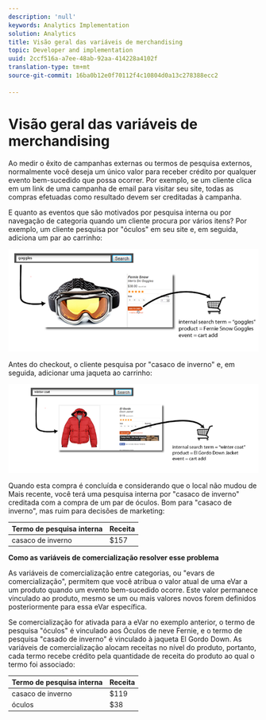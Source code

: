 ```yaml
---
description: 'null'
keywords: Analytics Implementation
solution: Analytics
title: Visão geral das variáveis de merchandising
topic: Developer and implementation
uuid: 2ccf516a-a7ee-48ab-92aa-414228a4102f
translation-type: tm+mt
source-git-commit: 16ba0b12e0f70112f4c10804d0a13c278388ecc2

---
```



# Visão geral das variáveis de merchandising

Ao medir o êxito de campanhas externas ou termos de pesquisa externos, normalmente você deseja um único valor para receber crédito por qualquer evento bem-sucedido que possa ocorrer. Por exemplo, se um cliente clica em um link de uma campanha de email para visitar seu site, todas as compras efetuadas como resultado devem ser creditadas à campanha.

E quanto as eventos que são motivados por pesquisa interna ou por navegação de categoria quando um cliente procura por vários itens? Por exemplo, um cliente pesquisa por "óculos" em seu site e, em seguida, adiciona um par ao carrinho:

![](assets/merch-example-goggles.png)

Antes do checkout, o cliente pesquisa por "casaco de inverno" e, em seguida, adicionar uma jaqueta ao carrinho:

![](assets/merch-example-coat.png)

Quando esta compra é concluída e considerando que o local não mudou de Mais recente, você terá uma pesquisa interna por "casaco de inverno" creditada com a compra de um par de óculos. Bom para "casaco de inverno", mas ruim para decisões de marketing:

| Termo de pesquisa interna | Receita |
|---|---|
| casaco de inverno | $157 |

**Como as variáveis de comercialização resolver esse problema**

As variáveis de comercialização entre categorias, ou "evars de comercialização", permitem que você atribua o valor atual de uma eVar a um produto quando um evento bem-sucedido ocorre. Este valor permanece vinculado ao produto, mesmo se um ou mais valores novos forem definidos posteriormente para essa eVar específica.

Se comercialização for ativada para a eVar no exemplo anterior, o termo de pesquisa "óculos" é vinculado aos Óculos de neve Fernie, e o termo de pesquisa "casado de inverno" é vinculado à jaqueta El Gordo Down. As variáveis de comercialização alocam receitas no nível do produto, portanto, cada termo recebe crédito pela quantidade de receita do produto ao qual o termo foi associado:

| Termo de pesquisa interna | Receita |
|---|---|
| casaco de inverno | $119 |
| óculos | $38 |

